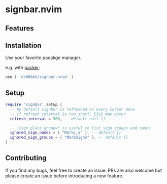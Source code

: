 # signbar.nvim

## Features

## Installation
Use your favorite pacakge manager.

e.g. with [packer](https://github.com/wbthomason/packer.nvim):

```lua
use { 'dr666m1/signbar.nvim' }
```

## Setup

```lua
require 'signbar'.setup {
  -- by default signbar is refreshed on every cursor move
  -- if refresh_interval is too short, E322 may occur
  refresh_interval = 500, -- default null ()

  -- :sign place group=* is useful to list sign groups and names
  ignored_sign_names = { "Marks_a" }, -- default {}
  ignored_sign_groups = { "MarkSigns" }, -- default {}
}
```

## Contributing
If you find any bugs, feel free to create an issue.
PRs are also welcome but please create an issue before introducing a new feature.
